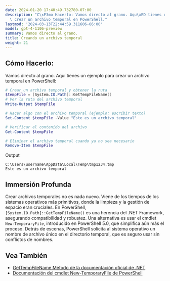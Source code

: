```yaml
---
date: 2024-01-20 17:40:49.732780-07:00
description: "C\xF3mo Hacerlo: Vamos directo al grano. Aqu\xED tienes un ejemplo para\
  \ crear un archivo temporal en PowerShell."
lastmod: '2024-03-13T22:44:59.311606-06:00'
model: gpt-4-1106-preview
summary: Vamos directo al grano.
title: Creando un archivo temporal
weight: 21
---
```


## Cómo Hacerlo:
Vamos directo al grano. Aquí tienes un ejemplo para crear un archivo temporal en PowerShell:

```PowerShell
# Crear un archivo temporal y obtener la ruta
$tempFile = [System.IO.Path]::GetTempFileName()
# Ver la ruta del archivo temporal
Write-Output $tempFile

# Hacer algo con el archivo temporal (ejemplo: escribir texto)
Set-Content $tempFile -Value "Este es un archivo temporal"

# Verificar el contenido del archivo
Get-Content $tempFile

# Eliminar el archivo temporal cuando ya no sea necesario
Remove-Item $tempFile
```
Output
```
C:\Users\username\AppData\Local\Temp\tmp1234.tmp
Este es un archivo temporal
```

## Immersión Profunda
Crear archivos temporales no es nada nuevo. Viene de los tiempos de los sistemas operativos más primitivos, donde la limpieza y la gestión de espacio eran cruciales. En PowerShell, `[System.IO.Path]::GetTempFileName()` es una herencia del .NET Framework, asegurando compatibilidad y robustez. Una alternativa es usar el cmdlet `New-TemporaryFile`, introducido en PowerShell 5.0, que simplifica aún más el proceso. Detrás de escenas, PowerShell solicita al sistema operativo un nombre de archivo único en el directorio temporal, que es seguro usar sin conflictos de nombres.

## Vea También
- [GetTempFileName Método de la documentación oficial de .NET](https://docs.microsoft.com/en-us/dotnet/api/system.io.path.gettempfilename)
- [Documentación del cmdlet New-TemporaryFile de PowerShell](https://docs.microsoft.com/en-us/powershell/module/microsoft.powershell.utility/new-temporaryfile)
